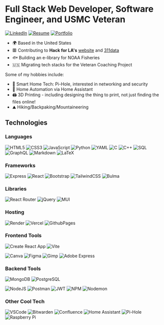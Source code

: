 <!-- Documentation for GitHub shields: https://shields.io/badges -->
<!-- Documentation for icons used for shields.io: https://simpleicons.org/ -->

# Full Stack Web Developer, Software Engineer, and USMC Veteran

[![LinkedIn](https://img.shields.io/badge/LinkedIn-0a66c2?style=for-the-badge&logo=linkedin&logoColor=white)](https://www.linkedin.com/in/daniellerandrews)
[![Resume](https://img.shields.io/badge/Resume-e27689?style=for-the-badge&logo=googledocs&logoColor=white)](https://docs.google.com/document/d/1qaXxSLIBBaljjR8LIJy-28kCwbED_zkV1UoNKB2ipjA/edit?usp=sharing)
[![Portfolio](https://img.shields.io/badge/Portfolio-2079c7?style=for-the-badge&logo=react&logoColor=white)](http://danielle-andrews.devdecks.com)

- 🌍 Based in the United States
- 🟥 Contributing to **Hack for LA's** [website](https://www.hackforla.org) and [311data](https://hackforla.github.io/311-data/)
- 🐟 Building an e-library for NOAA Fisheries
- 🇺🇸  Migrating tech stacks for the Veteran Coaching Project

Some of my hobbies include:
- 🍓 Smart Home Tech: Pi-Hole, interested in networking and security
- 🏡 Home Automation via Home Assistant
- 🖨️ 3D Printing - including designing the thing to print, not just finding the files online!
- ⛰️ Hiking/Backpaking/Mountaineering

## Technologies

### Languages

![HTML5](https://img.shields.io/badge/HTML5-E34F26?style=flat&logo=html5&logoColor=white)
![CSS3](https://img.shields.io/badge/CSS3-1572B6?style=flat&logo=css3&logoColor=white)
![JavaScript](https://img.shields.io/badge/JavaScript-323330?style=flat&logo=javascript&logoColor=F7DF1E)
![Python](https://img.shields.io/badge/Python-3776AB?style=flat&logo=python&logoColor=white)
![YAML](https://img.shields.io/badge/YAML-CB171E?style=flat&logo=yaml&logoColor=white)
![C](https://img.shields.io/badge/C-323330?style=flat&logo=c&logoColor=A8B9CC)
![C++](https://img.shields.io/badge/C++-00599C?style=flat&logo=cplusplus&logoColor=white)
![SQL](https://img.shields.io/badge/SQL-000000?style=flat&logo=sql&logoColor=white)
![GraphQL](https://img.shields.io/badge/GraphQL-E10098?style=flat&logo=graphql&logoColor=white)
![Markdown](https://img.shields.io/badge/Markdown-000000?style=flat&logo=markdown&logoColor=white)
![LaTeX](https://img.shields.io/badge/LaTeX-008080.svg?style=flat&logo=latex&logoColor=white)
<!-- ![Java](https://img.shields.io/badge/java-e11f21?style=flat&logo=oracle&logoColor=white) -->

### Frameworks

![Express](https://img.shields.io/badge/Express-000000?style=flat&logo=express&logoColor=white)
![React](https://img.shields.io/badge/React-323330?style=flat&logo=react&logoColor=61DAFB)
![Bootstrap](https://img.shields.io/badge/Bootstrap-7952B3?style=flat&logo=bootstrap&logoColor=white)
![TailwindCSS](https://img.shields.io/badge/Tailwind_CSS-323330?style=flat&logo=tailwind-css&logoColor=06B6D4)
![Bulma](https://img.shields.io/badge/Bulma-323330?style=flat&logo=bulma&logoColor=00D1B2)

### Libraries

![React Router](https://img.shields.io/badge/React_Router-CA4245?style=flat&logo=react-router&logoColor=white)
![jQuery](https://img.shields.io/badge/jQuery-0769AD?style=flat&logo=jquery&logoColor=white)
![MUI](https://img.shields.io/badge/MUI-007FFF?style=flat&logo=mui&logoColor=white)

### Hosting

![Render](https://img.shields.io/badge/Render-000000?style=flat&logo=render&logoColor=white)
![Vercel](https://img.shields.io/badge/Vercel-000000?style=flat&logo=vercel&logoColor=white)
![GithubPages](https://img.shields.io/badge/GitHub_Pages-222222?style=flat&logo=github&logoColor=white)

### Frontend Tools

![Create React App](https://img.shields.io/badge/Create_React_App-323330?style=flat&logo=create-react-app&logoColor=09D3AC)
![Vite](https://img.shields.io/badge/Vite-646CFF?style=flat&logo=vite&logoColor=white)

![Canva](https://img.shields.io/badge/Canva-323330?style=flat&logo=Canva&logoColor=00C4CC)
![Figma](https://img.shields.io/badge/Figma-F24E1E?style=flat&logo=figma&logoColor=white)
![Gimp](https://img.shields.io/badge/Gimp-5C5543?style=flat&logo=gimp&logoColor=white)
![Adobe Express](https://img.shields.io/badge/Adobe_Express-FF0000?style=flat&logo=adobe&logoColor=white)

### Backend Tools

![MongoDB](https://img.shields.io/badge/MongoDB-47A248?style=flat&logo=mongodb&logoColor=white)
![PostgreSQL](https://img.shields.io/badge/PostgreSQL-4169E1?style=flat&logo=postgresql&logoColor=white)

![NodeJS](https://img.shields.io/badge/node.js-5FA04E?style=flat&logo=node.js&logoColor=white)
![Postman](https://img.shields.io/badge/Postman-FF6C37?style=flat&logo=postman&logoColor=white)
![JWT](https://img.shields.io/badge/JWT-000000?style=flat&logo=JSON-web-tokens)
![NPM](https://img.shields.io/badge/NPM-CB3837?style=flat&logo=npm&logoColor=white)
![Nodemon](https://img.shields.io/badge/Nodemon-323330?style=flat&logo=nodemon&logoColor=76D04B)

### Other Cool Tech

![VSCode](https://img.shields.io/badge/VSCode-00A4EF?style=flat&logo=vscode&logoColor=white)
![Bitwarden](https://img.shields.io/badge/Bitwarden-175DDC?style=flat&logo=bitwarden&logoColor=white)
![Confluence](https://img.shields.io/badge/Confluence-172B4D?style=flat&logo=confluence&logoColor=white)
![Home Assistant](https://img.shields.io/badge/Home_Assistant-323330?style=flat&logo=home-assistant&logoColor=18BCF2)
![Pi-Hole](https://img.shields.io/badge/PiHole-96060C?style=flat&logo=pi-hole&logoColor=white)
![Raspberry Pi](https://img.shields.io/badge/RaspberryPi-A22846?style=flat&logo=Raspberry-Pi&logoColor=white)
